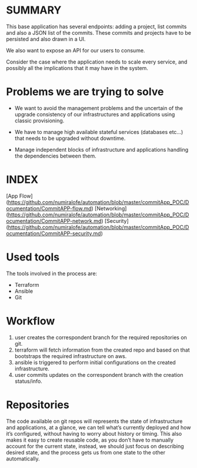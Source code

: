# SUMMARY

This base application has several endpoints: adding a project, list commits and also a JSON list of the commits. These commits and projects have to be persisted and also drawn in a UI.

We also want to expose an API for our users to consume.

Consider the case where the application needs to scale every service, and possibly all the implications that it may have in the system.

# Problems we are trying to solve

* We want to avoid the management problems and the uncertain of the upgrade consistency of our infrastructures and applications using classic provisioning.

* We have to manage high available stateful services (databases etc…) that needs to be upgraded without downtime.

* Manage independent blocks of infrastructure and applications handling the dependencies between them.

# INDEX

[App Flow] (https://github.com/numiralofe/automation/blob/master/commitApp_POC/Documentation/CommitAPP-flow.md)
[Networking] (https://github.com/numiralofe/automation/blob/master/commitApp_POC/Documentation/CommitAPP-network.md)
[Security] (https://github.com/numiralofe/automation/blob/master/commitApp_POC/Documentation/CommitAPP-security.md)

#  Used tools

The tools involved in the process are:

* Terraform
* Ansible
* Git

# Workflow

1. user creates the correspondent branch for the required repositories on git.
2. terraform will fetch information from the created repo and based on that bootstraps the required infrastructure on aws.
3. ansible is triggered to perform initial configurations on the created infrastructure.
4. user commits updates on the  correspondent branch with the creation status/info.


# Repositories

The code available on git repos will represents the state of infrastructure and applications, at a glance, we can tell what’s currently deployed and how it’s configured, without having to worry about history or timing. This also makes it easy to create reusable code, as you don’t have to manually account for the current state, instead, we should just focus on describing desired state, and the process gets us from one state to the other automatically.
